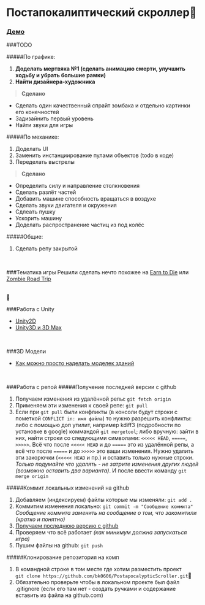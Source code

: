 Постапокалиптический скроллер
============================

### [Демо](http://bk0606.github.io/some-projects/PostapocalipticScroller.html)

###TODO

#####По графике:
1. __Доделать мертвяка №1 (сделать анимацию смерти, улучшить ходьбу и убрать большие рамки)__
2. __Найти дизайнера-художника__

> **Сделано**
+ Сделать один качественный спрайт зомбака и отдельно картинки его конечностей 
+ Задизайнить первый уровень
+ Найти звуки для игры

#####По механике:
1. Доделать UI
2. Заменить инстанциирование пулами объектов (todo в коде)
3. Переделать выстрелы
	
> **Сделано**
+ Определить силу и направление столкновения 
+ Сделать разлёт частей
+ Добавить машине способность вращаться в воздухе
+ Сделать звуки двигателя и окружения
+ Сдлеать пушку
+ Ускорить машину
+ Доделать распространение частиц из под колёс

#####Общие:
1. Сделать репу закрытой
	
<br />

###Тематика игры
Решили сделать нечто похожее на [Earn to Die](https://play.google.com/store/apps/details?id=com.notdoppler.earntodie) или [Zombie Road Trip](https://play.google.com/store/apps/details?id=com.noodlecake.zombieroadtrip)

<br />


###Работа с Unity
+ [Unity2D](https://unity3d.com/ru/learn/tutorials/modules/beginner/2d/2d-overview)
+ [Unity3D и 3D Max](http://www.youtube.com/user/4GameFree)

<br />

###3D Модели
+ [Как можно просто наделать моделек зданий](http://www.youtube.com/watch?v=A8e1zHEgdI8)

<br />


###Работа с репой
#####Получение последней версии с github
1. Получаем изменения из удалённой репы: `git fetch origin` 
2. Применяем эти изменения к своей репе: `git pull`
3. Если при `git pull` были конфликты (в консоли будут строки с пометкой `CONFLICT in: имя файла`) то нужно разрешить конфликты: либо с помощью доп утилит, например kdiff3 (подробности по установке в google) коммандой `git mergetool`; либо вручную: зайти в них, найти строки со следующими символами: `<<<<< HEAD`, `=====`, `>>>>>`. Всё что после `<<<<< HEAD` и до `=====` это из удалённой репы, а всё что после `=====` и до `>>>>>` это ваши изменения. Нужно удалить эти закорючки (`<<<<< HEAD` и пр.) и оставить только нужные строки. *Только подумайте что удалять - не затрите изменения других людей (возможно оставить два варианта)*. И после ввести команду `git merge origin`

#####Коммит локальных изменений на github
1. Добавляем (индексируем) файлы которые мы изменяли: `git add .`
2. Коммитим изменения локально: `git commit -m "Сообщение коммита"`
*Сообщение коммита заменить на сообщение о том, что закомитили (кратко и понятно)*
3. [Получаем последнюю версию с github ](https://github.com/bk0606/PostapocalypticScroller#%D0%9F%D0%BE%D0%BB%D1%83%D1%87%D0%B5%D0%BD%D0%B8%D0%B5-%D0%BF%D0%BE%D1%81%D0%BB%D0%B5%D0%B4%D0%BD%D0%B5%D0%B9-%D0%B2%D0%B5%D1%80%D1%81%D0%B8%D0%B8-%D1%81-github)
4. Проверяем что всё работает *(как минимум должна запускаться игра)*
5. Пушим файлы на github: `git push`

#####Клонирование репозитория на комп
1. В командной строке в том месте где хотим разместить проект                              
`git clone https://github.com/bk0606/PostapocalypticScroller.git`
2. Обязательно проверьте чтобы в локальном проекте был файл .gitignore (если его там нет - создать ручками и содержание вставить из файла на github.com)

<br />


